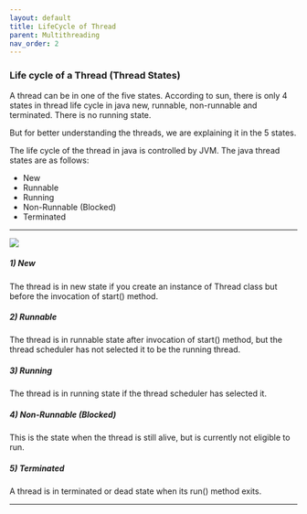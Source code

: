 ```yaml
---
layout: default
title: LifeCycle of Thread
parent: Multithreading
nav_order: 2
---
```

### Life cycle of a Thread (Thread States)

A thread can be in one of the five states. According to sun, there is only 4 states in thread life cycle in java new, runnable, non-runnable and terminated. There is no running state.

But for better understanding the threads, we are explaining it in the 5 states.

The life cycle of the thread in java is controlled by JVM. The java thread states are as follows:

   - New
   - Runnable
   - Running
   - Non-Runnable (Blocked)
   - Terminated
   
--------

![](https://static.javatpoint.com/images/thread-life-cycle.png)


##### 1) New

The thread is in new state if you create an instance of Thread class but before the invocation of start() method.
##### 2) Runnable

The thread is in runnable state after invocation of start() method, but the thread scheduler has not selected it to be the running thread.
##### 3) Running

The thread is in running state if the thread scheduler has selected it.
##### 4) Non-Runnable (Blocked)

This is the state when the thread is still alive, but is currently not eligible to run.
##### 5) Terminated

A thread is in terminated or dead state when its run() method exits. 

--------

